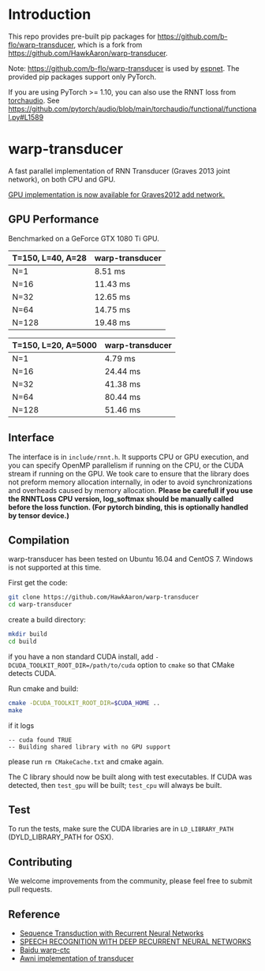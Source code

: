 # Introduction

This repo provides pre-built pip packages for
<https://github.com/b-flo/warp-transducer>, which is a
fork from <https://github.com/HawkAaron/warp-transducer>.

Note: <https://github.com/b-flo/warp-transducer> is used by
[espnet](https://github.com/espnet/espnet). The provided pip
packages support only PyTorch.

If you are using PyTorch >= 1.10, you can also use the RNNT loss
from [torchaudio](https://github.com/pytorch/audio). See
<https://github.com/pytorch/audio/blob/main/torchaudio/functional/functional.py#L1589>


# warp-transducer
A fast parallel implementation of RNN Transducer (Graves 2013 joint network), on both CPU and GPU.

[GPU implementation is now available for Graves2012 add network.](https://github.com/HawkAaron/warp-transducer/tree/add_network)

## GPU Performance
Benchmarked on a GeForce GTX 1080 Ti GPU.

| **T=150, L=40, A=28** | **warp-transducer** |
| --------------------- | ------------------- |
|         N=1           |      8.51 ms        |
|         N=16          |      11.43 ms       |
|         N=32          |      12.65 ms       |
|         N=64          |      14.75 ms       |
|         N=128         |      19.48 ms       |

| **T=150, L=20, A=5000** | **warp-transducer** |
| ----------------------- | ------------------- |
|         N=1             |      4.79 ms        |
|         N=16            |      24.44 ms       |
|         N=32            |      41.38 ms       |
|         N=64            |      80.44 ms       |
|         N=128           |      51.46 ms       |

<!-- | **T=1500, L=300, A=50** | **warp-transducer** |
| ----------------------- | ------------------- |
|         N=1             |      570.33 ms      |
|         N=16            |      768.57 ms      |
|         N=32            |      955.05 ms      |
|         N=64            |      569.34 ms      |
|         N=128           |      -              |
 -->

## Interface
The interface is in `include/rnnt.h`. It supports CPU or GPU execution, and you can specify OpenMP parallelism
if running on the CPU, or the CUDA stream if running on the GPU. We took care to ensure that the library does not 
preform memory allocation internally, in oder to avoid synchronizations and overheads caused by memory allocation.
**Please be carefull if you use the RNNTLoss CPU version, log_softmax should be manually called before the loss function.
(For pytorch binding, this is optionally handled by tensor device.)**

## Compilation
warp-transducer has been tested on Ubuntu 16.04 and CentOS 7. Windows is not supported at this time.

First get the code:
```bash
git clone https://github.com/HawkAaron/warp-transducer
cd warp-transducer
```
create a build directory:
```bash
mkdir build
cd build
```
if you have a non standard CUDA install, add `-DCUDA_TOOLKIT_ROOT_DIR=/path/to/cuda` option to `cmake` so that CMake detects CUDA.

Run cmake and build:
```bash
cmake -DCUDA_TOOLKIT_ROOT_DIR=$CUDA_HOME ..
make
```
if it logs
```
-- cuda found TRUE
-- Building shared library with no GPU support
```
please run `rm CMakeCache.txt` and cmake again.

The C library should now be built along with test executables. If CUDA was detected, then `test_gpu` will be built;
`test_cpu` will always be built.

## Test
To run the tests, make sure the CUDA libraries are in `LD_LIBRARY_PATH` (DYLD_LIBRARY_PATH for OSX).

## Contributing
We welcome improvements from the community, please feel free to submit pull requests.

## Reference
* [Sequence Transduction with Recurrent Neural Networks](https://arxiv.org/abs/1211.3711)
* [SPEECH RECOGNITION WITH DEEP RECURRENT NEURAL NETWORKS](https://arxiv.org/pdf/1303.5778.pdf)
* [Baidu warp-ctc](https://github.com/baidu-research/warp-ctc)
* [Awni implementation of transducer](https://github.com/awni/transducer)

